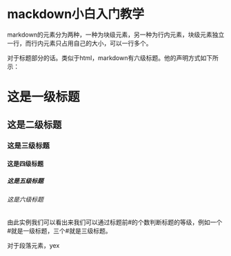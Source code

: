 # mackdown小白入门教学

markdown的元素分为两种，一种为块级元素，另一种为行内元素，块级元素独立一行，而行内元素只占用自己的大小，可以一行多个。

对于标题部分的话。类似于html，markdown有六级标题。他的声明方式如下所示：
# 这是一级标题
## 这是二级标题
### 这是三级标题
#### 这是四级标题
##### 这是五级标题
###### 这是六级标题
由此实例我们可以看出来我们可以通过标题前#的个数判断标题的等级，例如一个#就是一级标题，三个#就是三级标题。

对于段落元素，yex


<!--stackedit_data:
eyJoaXN0b3J5IjpbNTkwMTgwNDYwLC0yMTM0NjUxNDY2LC0yMD
g4NzQ2NjEyXX0=
-->